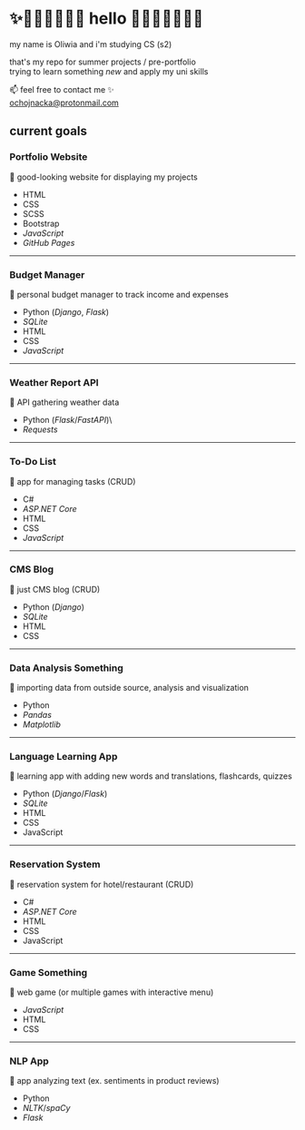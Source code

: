 # ✨💖🌈🍃🧚‍♀️🌺 hello 🌺🧚‍♀️🍃🌈💖✨
my name is Oliwia and i'm studying CS (s2)

that's my repo for summer projects / pre-portfolio  
trying to learn something _new_ and apply my uni skills

📫 feel free to contact me ✨  
<ochojnacka@protonmail.com>


## current goals

### Portfolio Website

📌 good-looking website for displaying my projects
  * HTML
  * CSS
  * SCSS
  * Bootstrap
  *  _JavaScript_
  *  _GitHub Pages_
    
---

### Budget Manager

📌 personal budget manager to track income and expenses
  * Python (_Django_, _Flask_)
  * _SQLite_
  * HTML
  * CSS
  * _JavaScript_
    
---

### Weather Report API

📌 API gathering weather data
  * Python (_Flask_/_FastAPI_)\
  * _Requests_
    
---

### To-Do List

📌 app for managing tasks (CRUD)
  * C#
  * _ASP.NET Core_
  * HTML
  * CSS
  * _JavaScript_
    
---

### CMS Blog

📌 just CMS blog (CRUD)
  * Python (_Django_)
  * _SQLite_
  * HTML
  * CSS
    
---

### Data Analysis Something

📌 importing data from outside source, analysis and visualization
  * Python
  * _Pandas_
  * _Matplotlib_
    
---

### Language Learning App

📌 learning app with adding new words and translations, flashcards, quizzes
  * Python (_Django_/_Flask_)
  * _SQLite_
  * HTML
  * CSS
  * JavaScript
    
---

### Reservation System

📌 reservation system for hotel/restaurant (CRUD)
  * C#
  * _ASP.NET Core_
  * HTML
  * CSS
  * JavaScript
    
---

### Game Something 

📌 web game (or multiple games with interactive menu)
  * _JavaScript_
  * HTML
  * CSS
    
---

### NLP App

📌 app analyzing text (ex. sentiments in product reviews)
  * Python
  * _NLTK_/_spaCy_
  *  _Flask_

